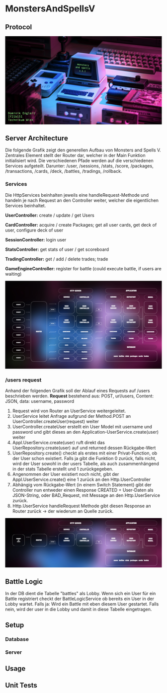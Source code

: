 # MonstersAndSpellsV
## Protocol

![title](readme_src/main.jpeg)

## Server Architecture
Die folgende Grafik zeigt den generellen Aufbau von Monsters and Spells V.
Zentrales Element stellt der Router dar, welcher in der Main Funktion initialisiert wird. Die verschiedenen
Pfade werden auf die verschiedenen Services aufgeteilt. Darunter: /user, /sessions, /stats, /score, /packages, /transactions, /cards, /deck, /battles, /tradings, /rollback.

### Services
Die HttpServices beinhalten jeweils eine handleRequest-Methode und handeln je nach Request an den Controller weiter, welcher die eigentlichen Services beinhaltet.

**UserController:** create / update / get Users

**CardController:** acquire / create Packages; get all user cards, get deck of user, configure deck of user

**SessionController:** login user

**StatsController:** get stats of user / get scoreboard

**TradingController:** get / add / delete trades; trade

**GameEngineController:** register for battle (could execute battle, if users are waiting)



![title](readme_src/architecture.jpeg)

### /users request
Anhand der folgenden Grafik soll der Ablauf eines Requests auf /users beschrieben werden.
**Request** bestehend aus: POST, url/users, Content: JSON, data: username, password

1. Request wird von Router an UserService weitergeleitet.
2. UserService leitet Anfrage aufgrund der Method.POST an UserController.createUser(request) weiter
3. UserController.createUser erstellt ein User Model mit username und password und gibt dieses an den Application-UserService.create(user) weiter
4. Appl.UserService.create(user) ruft direkt das UserRepository.create(user) auf und returned dessen Rückgabe-Wert
5. UserRepository.create() checkt als erstes mit einer Privat-Function, ob der User schon existiert. Falls ja gibt die Funktion 0 zurück, falls nicht, wird der User sowohl in der users Tabelle, als auch zusammenhängend in der stats Tabelle erstellt und 1 zurückgegeben.
6. Angenommen der User existiert noch nicht, gibt der Appl.UserService.create() eine 1 zurück an den Http.UserController
7. Abhängig vom Rückgabe-Wert (in einem Switch Statement) gibt der Controller nun entweder einen Response CREATED + User-Daten als JSON-String, oder BAD_Request, mit Message an den Http.UserService zurück.
8. Http.UserService handleRequest Methode gibt diesen Response an Router zurück → der wiederum an Quelle zurück.

![title](readme_src/demoRequest.jpeg)

## Battle Logic
In der DB dient die Tabelle "battles" als Lobby. Wenn sich ein User für ein Battle registriert checkt der BattleLogicService ob bereits ein User in der Lobby wartet. 
Falls ja: Wird ein Battle mit eben diesem User gestartet. Falls nein, wird der user in die Lobby und damit in diese Tabelle eingetragen.

## Setup
### Database
### Server

## Usage

## Unit Tests

